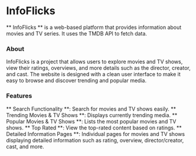 # InfoFlicks
 ** InfoFlicks ** is a web-based platform that provides information about movies and TV series. It uses the TMDB API to fetch data.

### About
InfoFlicks is a project that allows users to explore movies and TV shows, view their ratings, overviews, and more details such as the director, creator, and cast. The website is designed with a clean user interface to make it easy to browse and discover trending and popular media.

### Features
 ** Search Functionality **: Search for movies and TV shows easily.
 ** Trending Movies & TV Shows **: Displays currently trending media.
 ** Popular Movies & TV Shows **: Lists the most popular movies and TV shows.
 ** Top Rated **: View the top-rated content based on ratings.
 ** Detailed Information Pages **: Individual pages for movies and TV shows displaying detailed information such as rating, overview, director/creator, cast, and more.
